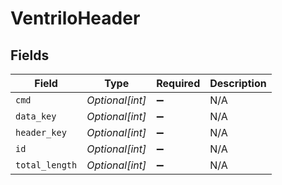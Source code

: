 # VentriloHeader


## Fields

| Field              | Type               | Required           | Description        |
| ------------------ | ------------------ | ------------------ | ------------------ |
| `cmd`              | *Optional[int]*    | :heavy_minus_sign: | N/A                |
| `data_key`         | *Optional[int]*    | :heavy_minus_sign: | N/A                |
| `header_key`       | *Optional[int]*    | :heavy_minus_sign: | N/A                |
| `id`               | *Optional[int]*    | :heavy_minus_sign: | N/A                |
| `total_length`     | *Optional[int]*    | :heavy_minus_sign: | N/A                |